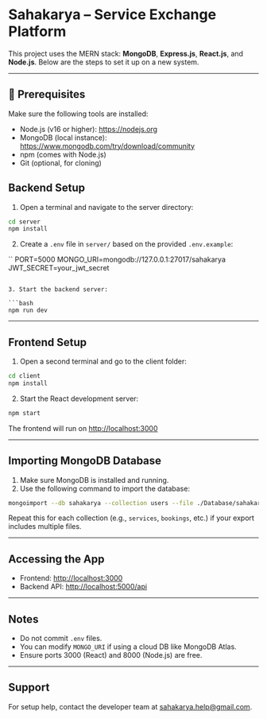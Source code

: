 # Sahakarya – Service Exchange Platform

This project uses the MERN stack: **MongoDB**, **Express.js**, **React.js**, and **Node.js**.
Below are the steps to set it up on a new system.

---

## 🔧 Prerequisites

Make sure the following tools are installed:

- Node.js (v16 or higher): https://nodejs.org
- MongoDB (local instance): https://www.mongodb.com/try/download/community
- npm (comes with Node.js)
- Git (optional, for cloning)

## Backend Setup

1. Open a terminal and navigate to the server directory:

```bash
cd server
npm install
```

2. Create a `.env` file in `server/` based on the provided `.env.example`:

``
PORT=5000
MONGO_URI=mongodb://127.0.0.1:27017/sahakarya
JWT_SECRET=your_jwt_secret

````

3. Start the backend server:

```bash
npm run dev
````

---

## Frontend Setup

1. Open a second terminal and go to the client folder:

```bash
cd client
npm install
```

2. Start the React development server:

```bash
npm start
```

The frontend will run on [http://localhost:3000](http://localhost:3000)

---

## Importing MongoDB Database

1. Make sure MongoDB is installed and running.
2. Use the following command to import the database:

```bash
mongoimport --db sahakarya --collection users --file ./Database/sahakarya_db.json --jsonArray
```

Repeat this for each collection (e.g., `services`, `bookings`, etc.) if your export includes multiple files.

---

## Accessing the App

- Frontend: [http://localhost:3000](http://localhost:3000)
- Backend API: [http://localhost:5000/api](http://localhost:5000/api)

---

## Notes

- Do not commit `.env` files.
- You can modify `MONGO_URI` if using a cloud DB like MongoDB Atlas.
- Ensure ports 3000 (React) and 8000 (Node.js) are free.

---

## Support

For setup help, contact the developer team at sahakarya.help@gmail.com.
